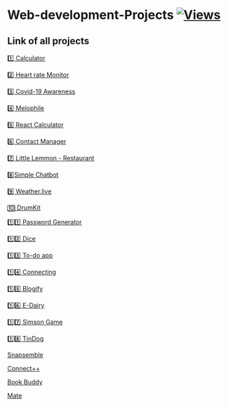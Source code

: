 # Web-development-Projects  [![Views](https://hits.seeyoufarm.com/api/count/incr/badge.svg?url=https%3A%2F%2Fgithub.com%2Fprashantjagtap2909%2FWeb-development-Project&count_bg=%2379C83D&title_bg=%23555555&icon=&icon_color=%23E7E7E7&title=Views&edge_flat=false)](https://hits.seeyoufarm.com)
## Link of all projects

[ 1️⃣ Calculator](https://github.com/prashantjagtap2909/Calculator)

[ 2️⃣ Heart rate Monitor](https://github.com/prashantjagtap2909/Heart-Rate-Monitor/blob/main/README.md)

[ 3️⃣ Covid-19 Awareness](https://github.com/prashantjagtap2909/Covid-19-awareness/blob/main/README.md)

[ 4️⃣ Melophile](https://github.com/prashantjagtap2909/Melophile/tree/main)

[ 5️⃣ React Calculator](https://github.com/prashantjagtap2909/Simple-React-Calculator)

[ 6️⃣ Contact Manager](https://github.com/prashantjagtap2909/Contact-Manager)

[ 7️⃣ Little Lemmon - Restaurant](https://github.com/prashantjagtap2909/Little-Lemon)

[ 8️⃣Simple Chatbot](https://github.com/prashantjagtap2909/ChatBot)

[ 9️⃣ Weather.live]()

[ 🔟 DrumKit](https://github.com/prashantjagtap2909/DrumKit)

[ 1️⃣1️⃣ Password Generator](https://github.com/prashantjagtap2909/Password-Generator)

[ 1️⃣2️⃣ Dice ](https://github.com/prashantjagtap2909/Dice)

[ 1️⃣3️⃣ To-do app](https://github.com/prashantjagtap2909/To-Do-app)

[ 1️⃣4️⃣ Connecting](https://github.com/prashantjagtap2909/Connecting)

[1️⃣5️⃣ Blogify]()

[1️⃣6️⃣ E-Dairy](https://github.com/prashantjagtap2909/E-diary)

[1️⃣7️⃣ Simson Game](https://github.com/prashantjagtap2909/Simson) 

[1️⃣8️⃣ TinDog](https://github.com/prashantjagtap2909/TinDog)

[Snapsemble]()

[ Connect++ ]()

[Book Buddy]()

[Mate]()


